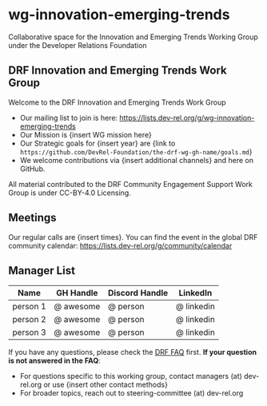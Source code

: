 # wg-innovation-emerging-trends
Collaborative space for the Innovation and Emerging Trends Working Group under the Developer Relations Foundation

## DRF Innovation and Emerging Trends Work Group

Welcome to the DRF Innovation and Emerging Trends Work Group

- Our mailing list to join is here: https://lists.dev-rel.org/g/wg-innovation-emerging-trends
- Our Mission is {insert WG mission here}
- Our Strategic goals for {insert year} are {link to `https://github.com/DevRel-Foundation/the-drf-wg-gh-name/goals.md`}
- We welcome contributions via {insert additional channels} and here on GitHub.

All material contributed to the DRF Community Engagement Support Work Group is under CC-BY-4.0 Licensing.

## Meetings

Our regular calls are {insert times}. You can find the event in the global DRF community calendar: https://lists.dev-rel.org/g/community/calendar

## Manager List

|    Name  | GH Handle |  Discord Handle |  LinkedIn  | 
|    ---   |     ---   |      ---        |     ---    |
| person 1 | @ awesome |     @ person    | @ linkedin |
| person 2 | @ awesome |     @ person    | @ linkedin |
| person 3 | @ awesome |     @ person    | @ linkedin |


If you have any questions, please check the [DRF FAQ](https://github.com/DevRel-Foundation#faq) first. **If your question is not answered in the FAQ**:

- For questions specific to this working group, contact managers (at) dev-rel.org or use {insert other contact methods}
- For broader topics, reach out to steering-committee (at) dev-rel.org
